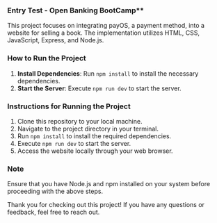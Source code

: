 ### Entry Test - Open Banking BootCamp**

This project focuses on integrating payOS, a payment method, into a website for selling a book. The implementation utilizes HTML, CSS, JavaScript, Express, and Node.js.

### How to Run the Project

1. **Install Dependencies**: Run `npm install` to install the necessary dependencies.
2. **Start the Server**: Execute `npm run dev` to start the server.

### Instructions for Running the Project

1. Clone this repository to your local machine.
2. Navigate to the project directory in your terminal.
3. Run `npm install` to install the required dependencies.
4. Execute `npm run dev` to start the server.
5. Access the website locally through your web browser.

### Note

Ensure that you have Node.js and npm installed on your system before proceeding with the above steps.

Thank you for checking out this project! If you have any questions or feedback, feel free to reach out.
